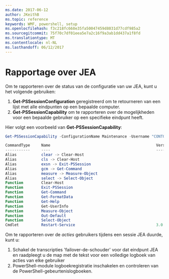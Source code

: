 ```yaml
---
ms.date: 2017-06-12
author: JKeithB
ms.topic: reference
keywords: WMF, powershell, setup
ms.openlocfilehash: f3c218fc668e35fa50047459d8031d77cdf985a2
ms.sourcegitcommit: 75f70c7df01eea5e7a2c16f9a3ab1dd437a1f8fd
ms.translationtype: MT
ms.contentlocale: nl-NL
ms.lasthandoff: 06/12/2017
---
```

# <a name="reporting-on-jea"></a>Rapportage over JEA
Om te rapporteren over de status van de configuratie van uw JEA, kunt u het volgende gebruiken:
1.  **Get-PSSessionConfiguration** geregistreerd om te retourneren van een lijst met alle eindpunten op een bepaalde computer.
2.  **Get-PSSessionCapability** om te rapporteren over de mogelijkheden voor een bepaalde gebruiker op een specifieke eindpunt heeft.

Hier volgt een voorbeeld van **Get-PSSessionCapability**:
```powershell
Get-PSSessionCapability -ConfigurationName Maintenance -Username "CONTOSO\JohnDoe"

CommandType     Name                                               Version    Source           
-----------     ----                                               -------    ------           
Alias           clear -> Clear-Host                                                            
Alias           cls -> Clear-Host                                                              
Alias           exsn -> Exit-PSSession                                                         
Alias           gcm -> Get-Command                                                             
Alias           measure -> Measure-Object                                                      
Alias           select -> Select-Object                                                        
Function        Clear-Host                                                                     
Function        Exit-PSSession                                                                 
Function        Get-Command                                                                    
Function        Get-FormatData                                                                 
Function        Get-Help                                                                       
Function        Get-UserInfo                                                                   
Function        Measure-Object                                                                 
Function        Out-Default                                                                    
Function        Select-Object                                                                  
Cmdlet          Restart-Service                                    3.0.0.0 Microsof...


```

Om te rapporteren over de _acties_ gebruikers tijdens een sessie JEA duurde, kunt u:
1. Schakel de transcripties 'failover-de-schouder' voor dat eindpunt JEA en raadpleegt u de map met de tekst voor een volledige logboek van acties van elke gebruiker
2. PowerShell-module logboekregistratie inschakelen en controleren van de PowerShell-gebeurtenislogboeken.

